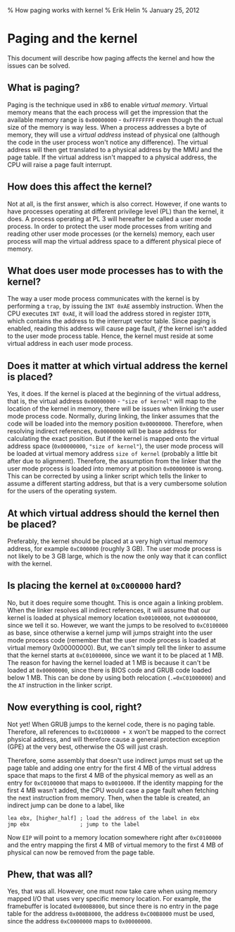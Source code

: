 % How paging works with kernel
% Erik Helin
% January 25, 2012

# Paging and the kernel

This document will describe how paging affects the kernel and how the issues 
can be solved.

## What is paging?

Paging is the technique used in x86 to enable _virtual memory_. Virtual memory
means that the each process will get the impression that the available memory 
range is `0x00000000` - `0xFFFFFFFF` even though the actual size of the memory 
is way less. When a process addresses a byte of memory, they will use a
_virtual address_ instead of physical one (although the code in the user
process won't notice any difference). The virtual address will then get
translated to a physical address by the MMU and the page table. If the virtual
address isn't mapped to a physical address, the CPU will raise a page fault
interrupt.

## How does this affect the kernel?

Not at all, is the first answer, which is also correct. However, if one wants
to have processes operating at different privilege level (PL) than the kernel,
it does. A process operating at PL 3 will hereafter be called a user mode
process. In order to protect the user mode processes from writing and reading
other user mode processes (or the kernels) memory, each user process will map
the virtual address space to a different physical piece of memory.

## What does user mode processes has to with the kernel?

The way a user mode process communicates with the kernel is by performing a
`trap`, by issuing the `INT 0xAE` assembly instruction. When the CPU executes 
`INT 0xAE`, it will load the address stored in register `IDTR`, which contains
the address to the interrupt vector table. Since paging is enabled, reading
this address will cause page fault, _if_ the kernel isn't added to the user
mode process table. Hence, the kernel must reside at some virtual address
in each user mode process.

## Does it matter at which virtual address the kernel is placed?

Yes, it does. If the kernel is placed at the beginning of the virtual address,
that is, the virtual address `0x00000000` - `"size of kernel"` will map to the
location of the kernel in memory, there will be issues when linking the user
mode process code. Normally, during linking, the linker assumes that the code
will be loaded into the memory position `0x00000000`. Therefore, when resolving
indirect references, `0x00000000` will be base address for calculating the
exact position. But if the kernel is mapped onto the virtual address space
(`0x00000000`, `"size of kernel"`), the user mode process will be loaded at
virtual memory address `size of kernel` (probably a little bit after due to
alignment). Therefore, the assumption from the linker that the user mode
process is loaded into memory at position `0x00000000` is wrong. This can be
corrected by using a linker script which tells the linker to assume a different
starting address, but that is a very cumbersome solution for
the users of the operating system.

## At which virtual address should the kernel then be placed?

Preferably, the kernel should be placed at a very high virtual memory address,
for example `0xC000000` (roughly 3 GB).
The user mode process is not likely to be 3 GB large, which is the now the only
way that it can conflict with the kernel.

## Is placing the kernel at `0xC000000` hard?
No, but it does require some thought. This is once again a linking problem.
When the linker resolves all indirect references, it will assume that our
kernel is loaded at physical memory location `0x00100000`, not `0x00000000`,
since we tell it so. However, we want the jumps to be resolved to `0xC0100000`
as base, since otherwise a kernel jump will jumps straight into the user mode
process code (remember that the user mode process is loaded at virtual memory
0x00000000). But, we can't simply tell the linker to assume that the kernel
starts at `0xC01000000`, since we want it to be placed at 1 MB. The
reason for having the kernel loaded at 1 MB is because it can't be loaded at
`0x00000000`, since there is BIOS code and GRUB code loaded below 1 MB. This
can be done by using both relocation (`.=0xC01000000`) and the `AT` instruction
in the linker script.

## Now everything is cool, right?
Not yet! When GRUB jumps to the kernel code, there is no paging table.
Therefore, all references to `0xC0100000 + X` won't be mapped to the correct
physical address, and will therefore cause a general protection exception (GPE)
at the very best, otherwise the OS will just crash.

Therefore, some assembly that doesn't use indirect jumps must set up the page
table and adding one entry for the first 4 MB of the virtual address space 
that maps to the first 4 MB of the physical memory as well as an entry for
`0xC0100000` that maps to `0x0010000`. If the identity mapping for the first 4
MB wasn't added, the CPU would case a page fault when fetching the next
instruction from memory. Then, when the table is created, an indirect jump can
be done to a label, like

    lea ebx, [higher_half] ; load the address of the label in ebx
    jmp ebx                ; jump to the label

Now `EIP` will point to a memory location somewhere right after `0xC0100000`
and the entry mapping the first 4 MB of virtual memory to the first 4 MB of
physical can now be removed from the page table.

## Phew, that was all?
Yes, that was all. However, one must now take care when using memory mapped I/O
that uses very specific memory location. For example, the framebuffer is
located `0x000B8000`, but since there is no entry in the page table for the
address `0x000B8000`, the address `0xC00B8000` must be used, since the address
`0xC0000000` maps to `0x00000000`.
